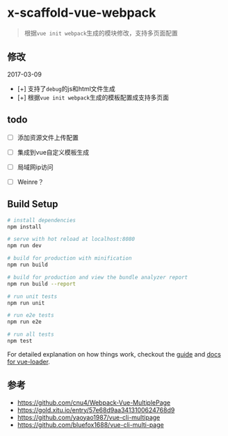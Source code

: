# x-scaffold-vue-webpack

> 根据`vue init webpack`生成的模块修改，支持多页面配置


## 修改 ##

2017-03-09

- [+] 支持了`debug`的js和html文件生成
- [+] 根据`vue init webpack`生成的模板配置成支持多页面

## todo ##

- [ ] 添加资源文件上传配置
- [ ] 集成到vue自定义模板生成
- [ ] 局域网ip访问
- [ ] Weinre？


## Build Setup

``` bash
# install dependencies
npm install

# serve with hot reload at localhost:8080
npm run dev

# build for production with minification
npm run build

# build for production and view the bundle analyzer report
npm run build --report

# run unit tests
npm run unit

# run e2e tests
npm run e2e

# run all tests
npm test
```

For detailed explanation on how things work, checkout the [guide](http://vuejs-templates.github.io/webpack/) and [docs for vue-loader](http://vuejs.github.io/vue-loader).


## 参考 ##

- https://github.com/cnu4/Webpack-Vue-MultiplePage
- https://gold.xitu.io/entry/57e68d9aa3413100624768d9
- https://github.com/yaoyao1987/vue-cli-multipage
- https://github.com/bluefox1688/vue-cli-multi-page
